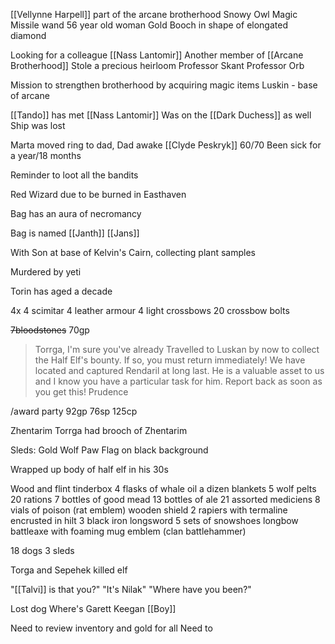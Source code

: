 [[Vellynne Harpell]] part of the arcane brotherhood
Snowy Owl
Magic Missile wand
56 year old woman
Gold Booch in shape of elongated diamond

Looking for a colleague [[Nass Lantomir]]
Another member of [[Arcane Brotherhood]]
Stole a precious heirloom
Professor Skant
Professor Orb

Mission to strengthen brotherhood by acquiring magic items
Luskin - base of arcane

[[Tando]] has met [[Nass Lantomir]]
Was on the [[Dark Duchess]] as well
Ship was lost

Marta moved ring to dad,
Dad awake 
[[Clyde Peskryk]] 60/70
Been sick for a year/18 months



Reminder to loot all the bandits

Red Wizard due to be burned in Easthaven

Bag has an aura of necromancy

Bag is named [[Janth]]
[[Jans]] 

With Son at base of Kelvin's Cairn, collecting plant samples

Murdered by yeti

Torin has aged a decade

4x
4 scimitar
4 leather armour
4 light crossbows
20 crossbow bolts

~~7bloodstones~~ 70gp 


> Torrga,
I'm sure you've already Travelled to Luskan by now to collect the Half Elf's bounty. If so, you must return immediately!
We have located and captured Rendaril at long last. He is a valuable asset to us and I know you have a particular task for him. Report back as soon as you get this!
Prudence

/award party 92gp 76sp 125cp

Zhentarim
Torrga had brooch of Zhentarim

Sleds:
Gold Wolf Paw Flag on black background

Wrapped up body of half elf in his 30s

Wood and flint tinderbox
4 flasks of whale oil
a dizen blankets
5 wolf pelts
20 rations
7 bottles of good mead
13 bottles of ale
21 assorted mediciens
8 vials of poison (rat emblem)
wooden shield
2 rapiers with termaline encrusted in hilt
3 black iron longsword
5 sets of snowshoes
longbow
battleaxe with foaming mug emblem (clan battlehammer)

18 dogs 3 sleds

Torga and Sepehek killed elf

"[[Talvi]] is that you?"
"It's Nilak"
"Where have you been?"

Lost dog
Where's Garett
Keegan
[[Boy]]


Need to review inventory and gold for all
Need to 







